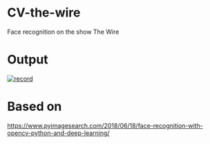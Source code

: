 # CV-the-wire
Face recognition on the show The Wire
# Output 
[![record]()](https://www.youtube.com/watch?v=Bnb71bDTBsI "record")
# Based on
https://www.pyimagesearch.com/2018/06/18/face-recognition-with-opencv-python-and-deep-learning/